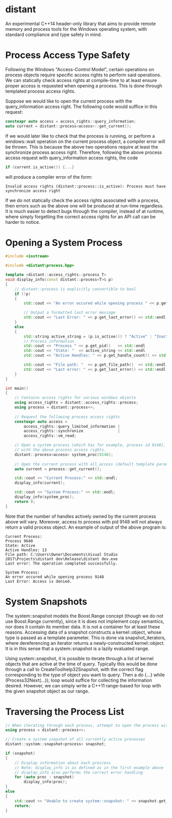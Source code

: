 # distant
An experimental C++14 header-only library that aims to provide remote memory and process tools for 
the Windows operating system, with standard compliance and type safety in mind.

# Process Access Type Safety

Following the Windows "Access-Control Model", certain operations on process objects require
specific access rights to perform said operations. We can statically check access rights
at compile-time to at least ensure proper access is requested when opening a process. This 
is done through templated process access rights.

Suppose we would like to open the current process with the query_information access right. 
The following code would suffice in this request:

```c++
constexpr auto access = access_rights::query_information;
auto current = distant::process<access>::get_current();
```

If we would later like to check that the process is running, or perform a windows::wait operation
on the current process object, a compiler error will be thrown. This is because the above two operations
require at least the synchronize process access right. Therefore, following the above process access request
with query_information access rights, the code
```c++
if (current.is_active()) {...}
```
will produce a compiler error of the form:
```
Invalid access rights (distant::process::is_active): Process must have synchronize access right
```
If we do not statically check the access rights associated with a process, then errors such as the above 
one will be produced at run-time regardless. It is much easier to detect bugs through the compiler, instead of
at runtime, where simply forgetting the correct access rights for an API call can be harder to notice.

# Opening a System Process 

```c++
#include <iostream>

#include <distant\process.hpp>

template <distant::access_rights::process T>
void display_info(const distant::process<T>& p)
{
	// distant::process is explicitly convertible to bool
	if (!p)
	{
		std::cout << "An error occured while opening process " << p.get_pid() << std::endl;

		// Output a formatted last error message
		std::cout << "Last Error: " << p.get_last_error() << std::endl;
	}
	else
	{
		std::string active_string = (p.is_active()) ? "Active" : "Inactive";
		// Process information
		std::cout << "Process " << p.get_pid()	 << std::endl
		std::cout << "State: "  << active_string << std::endl
		std::cout << "Active Handles: " << p.get_handle_count() << std::endl;

		std::cout << "File path: "  << p.get_file_path()  << std::endl;
		std::cout << "Last error: " << p.get_last_error() << std::endl << std::endl;
	}
}

int main()
{
	// Contains access rights for various windows objects
	using access_rights = distant::access_rights::process;
	using process = distant::process<>;
	
	// Request the following process access rights
	constexpr auto access = 
		access_rights::query_limited_information |
		access_rights::synchronize				 |
		access_rights::vm_read;

	// Open a system process (which has for example, process id 9148),
	// with the above process access rights.
	distant::process<access> system_proc(9148);
	
	// Open the current process with all_access (default template parameter is all_access).
	auto current = process::get_current();

	std::cout << "Current Process:" << std::endl;
	display_info(current);

	std::cout << "System Process:" << std::endl;
	display_info(system_proc);
	return 0;
}

```

Note that the number of handles actively owned by the current process above will vary. Moreover, 
access to process with pid 9148 will not always return a valid process object.
An example of output of the above program is:

```
Current Process:
Process 9640
State: Active
Active Handles: 13
File path: C:\Users\Owner\Documents\Visual Studio 2017\Projects\distant dev\Release\distant dev.exe
Last error: The operation completed successfully.

System Process:
An error occured while opening process 9148
Last Error: Access is denied.
```

# System Snapshots

The system::snapshot models the Boost.Range concept (though we do not use Boost.Range currently), since it is does 
not implement copy semantics, nor does it contain its member data. It is not a container for at least these reasons. 
Accessing data of a snapshot constructs a kernel::object, whose type is passed as a template parameter. This is done via 
snapshot_iterators, where dereferencing an iterator returns a newly-constructed kernel::object. It is in this sense that
a system::snapshot is a lazily evaluated range.

Using system::snapshot, it is possible to iterate through a list of kernel objects that are active at the time of 
query. Typically this would be done through a call to CreateToolhelp32Snapshot, with the correct flag corresponding
to the type of object you want to query. Then a do {...} while (Process32Next(...)); loop would suffice for collecting
the information desired. However, we can simply write a C++11 range-based for loop with the given snapshot object as our
range.

# Traversing the Process List
```c++
// When iterating through each process, attempt to open the process with access_rights::all_access.
using process = distant::process<>;

// Create a system snapshot of all currently active processes
distant::system::snapshot<process> snapshot;

if (snapshot)
{
	// Display information about each proccess
	// Note: display_info is as defined as in the first example above
	// display_info also performs the correct error handling
	for (auto proc : snapshot)
		display_info(proc);
}
else
{
	std::cout << "Unable to create system::snapshot: " << snapshot.get_last_error() << std::endl;
	return;
}
	
```
